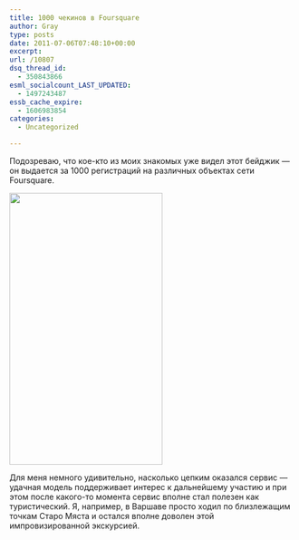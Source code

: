 ```yaml
---
title: 1000 чекинов в Foursquare
author: Gray
type: posts
date: 2011-07-06T07:48:10+00:00
excerpt:
url: /10807
dsq_thread_id:
  - 350843866
esml_socialcount_LAST_UPDATED:
  - 1497243487
essb_cache_expire:
  - 1606983854
categories:
  - Uncategorized

---
```








Подозреваю, что кое-кто из моих знакомых уже видел этот бейджик — он выдается за 1000 регистраций на различных объектах сети Foursquare.

<img src="https://i0.wp.com/searchenginesblog.s3.amazonaws.com/4sq1000.png?resize=270%2C480" alt="" width="270" height="480" data-recalc-dims="1" /> 

Для меня немного удивительно, насколько цепким оказался сервис — удачная модель поддерживает интерес к дальнейшему участию и при этом после какого-то момента сервис вполне стал полезен как туристический. Я, например, в Варшаве просто ходил по близлежащим точкам Старо Мяста и остался вполне доволен этой импровизированной экскурсией.